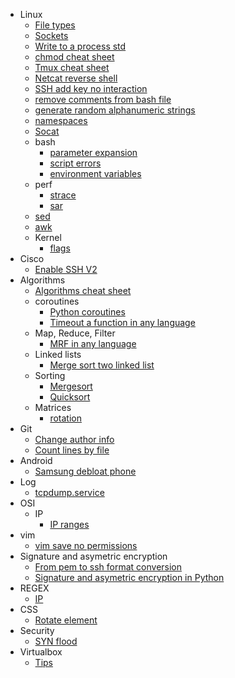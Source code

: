 - Linux
  - [File types](linux_file_types.md)
  - [Sockets](linux_sockets.md)
  - [Write to a process std](write_process_std.md)
  - [chmod cheat sheet](chmod_cheat_sheet.md)
  - [Tmux cheat sheet](tmux_cheat_sheet.md)
  - [Netcat reverse shell](nc_reverse_shell.md)
  - [SSH add key no interaction](ssh_add_key_no_interaction.md)
  - [remove comments from bash file](remove_comments_bash_file.md)
  - [generate random alphanumeric strings](generate_random_alphanumeric_strings.md)
  - [namespaces](linux_namespaces.md)
  - [Socat](socat.md)
  - bash
    - [parameter expansion](shell_parameter_expansion.md)
    - [script errors](bash_script_errors.md)
    - [environment variables](bash_environment_variables.md)
  - perf
    - [strace](strace.md)
    - [sar](sar.md)
  - [sed](sed.md)
  - [awk](awk.md)
  - Kernel
    - [flags](kernel_flags.md)
- Cisco
  - [Enable SSH V2](cisco_enable_ssh_2.md)
- Algorithms
  - [Algorithms cheat sheet](algorithms_cheat_sheet.md)
  - coroutines
    - [Python coroutines](python_coroutines.md)
    - [Timeout a function in any language](timeout_function_in_any_language.md)
  - Map, Reduce, Filter
    - [MRF in any language](mrf_in_any_language.md)
  - Linked lists
    - [Merge sort two linked list](merge_sort_linked_list.md)
  - Sorting
    - [Mergesort](mergesort.md)
    - [Quicksort](quicksort.md)
  - Matrices
    - [rotation](matrix_rotation.md)
- Git
  - [Change author info](git_change_author_info.md)
  - [Count lines by file](git_count_lines_by_file.md)
- Android
  - [Samsung debloat phone](samsung_debloat.md)
- Log
  - [tcpdump.service](log_tcpdump_service.md)
- OSI
  - IP
    - [IP ranges](ip_ranges.md)
- vim
  - [vim save no permissions](vim_save_no_permissions.md)
- Signature and asymetric encryption
  - [From pem to ssh format conversion](pub_key_pem_to_ssh_format.md)
  - [Signature and asymetric encryption in Python](signature_encryption_python.md)
- REGEX
  - [IP](ip_regex.md)
- CSS
  - [Rotate element](css_rotate.md)
- Security
  - [SYN flood](syn_flood.md)
- Virtualbox
  - [Tips](virtualbox_tips.md)
